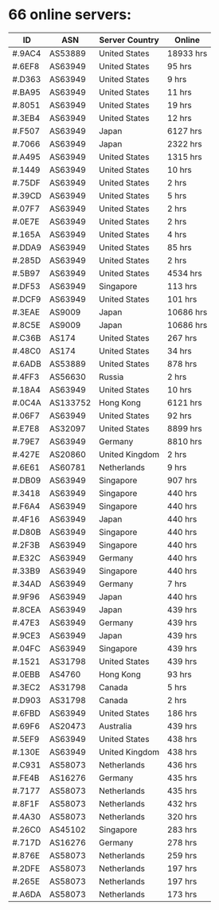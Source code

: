 # 66 online servers:

| ID | ASN | Server Country | Online |
| ------ | ------ | ------ | ------ |
| #.9AC4 | AS53889 | United States | 18933 hrs |
| #.6EF8 | AS63949 | United States | 95 hrs |
| #.D363 | AS63949 | United States | 9 hrs |
| #.BA95 | AS63949 | United States | 11 hrs |
| #.8051 | AS63949 | United States | 19 hrs |
| #.3EB4 | AS63949 | United States | 12 hrs |
| #.F507 | AS63949 | Japan | 6127 hrs |
| #.7066 | AS63949 | Japan | 2322 hrs |
| #.A495 | AS63949 | United States | 1315 hrs |
| #.1449 | AS63949 | United States | 10 hrs |
| #.75DF | AS63949 | United States | 2 hrs |
| #.39CD | AS63949 | United States | 5 hrs |
| #.07F7 | AS63949 | United States | 2 hrs |
| #.0E7E | AS63949 | United States | 2 hrs |
| #.165A | AS63949 | United States | 4 hrs |
| #.DDA9 | AS63949 | United States | 85 hrs |
| #.285D | AS63949 | United States | 2 hrs |
| #.5B97 | AS63949 | United States | 4534 hrs |
| #.DF53 | AS63949 | Singapore | 113 hrs |
| #.DCF9 | AS63949 | United States | 101 hrs |
| #.3EAE | AS9009 | Japan | 10686 hrs |
| #.8C5E | AS9009 | Japan | 10686 hrs |
| #.C36B | AS174 | United States | 267 hrs |
| #.48C0 | AS174 | United States | 34 hrs |
| #.6ADB | AS53889 | United States | 878 hrs |
| #.4FF3 | AS56630 | Russia | 2 hrs |
| #.18A4 | AS63949 | United States | 10 hrs |
| #.0C4A | AS133752 | Hong Kong | 6121 hrs |
| #.06F7 | AS63949 | United States | 92 hrs |
| #.E7E8 | AS32097 | United States | 8899 hrs |
| #.79E7 | AS63949 | Germany | 8810 hrs |
| #.427E | AS20860 | United Kingdom | 2 hrs |
| #.6E61 | AS60781 | Netherlands | 9 hrs |
| #.DB09 | AS63949 | Singapore | 907 hrs |
| #.3418 | AS63949 | Singapore | 440 hrs |
| #.F6A4 | AS63949 | Singapore | 440 hrs |
| #.4F16 | AS63949 | Japan | 440 hrs |
| #.D80B | AS63949 | Singapore | 440 hrs |
| #.2F3B | AS63949 | Singapore | 440 hrs |
| #.E32C | AS63949 | Germany | 440 hrs |
| #.33B9 | AS63949 | Singapore | 440 hrs |
| #.34AD | AS63949 | Germany | 7 hrs |
| #.9F96 | AS63949 | Japan | 440 hrs |
| #.8CEA | AS63949 | Japan | 439 hrs |
| #.47E3 | AS63949 | Germany | 439 hrs |
| #.9CE3 | AS63949 | Japan | 439 hrs |
| #.04FC | AS63949 | Singapore | 439 hrs |
| #.1521 | AS31798 | United States | 439 hrs |
| #.0EBB | AS4760 | Hong Kong | 93 hrs |
| #.3EC2 | AS31798 | Canada | 5 hrs |
| #.D903 | AS31798 | Canada | 2 hrs |
| #.6FBD | AS63949 | United States | 186 hrs |
| #.69F6 | AS20473 | Australia | 439 hrs |
| #.5EF9 | AS63949 | United States | 438 hrs |
| #.130E | AS63949 | United Kingdom | 438 hrs |
| #.C931 | AS58073 | Netherlands | 436 hrs |
| #.FE4B | AS16276 | Germany | 435 hrs |
| #.7177 | AS58073 | Netherlands | 435 hrs |
| #.8F1F | AS58073 | Netherlands | 432 hrs |
| #.4A30 | AS58073 | Netherlands | 320 hrs |
| #.26C0 | AS45102 | Singapore | 283 hrs |
| #.717D | AS16276 | Germany | 278 hrs |
| #.876E | AS58073 | Netherlands | 259 hrs |
| #.2DFE | AS58073 | Netherlands | 197 hrs |
| #.265E | AS58073 | Netherlands | 197 hrs |
| #.A6DA | AS58073 | Netherlands | 173 hrs |

